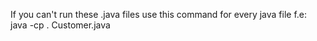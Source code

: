 If you can't run these .java files
use this command for every java file
f.e:  java -cp . Customer.java